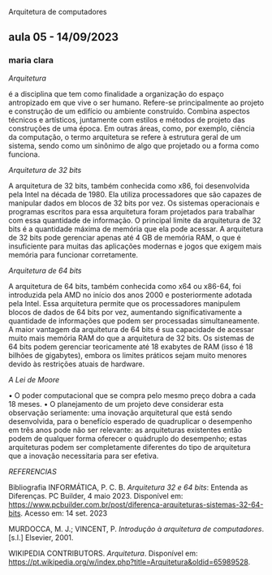 Arquitetura de computadores 
## aula 05 - 14/09/2023
### maria clara

*Arquitetura* 

é a disciplina que tem como finalidade a organização do espaço antropizado em que vive o ser humano. Refere-se principalmente ao projeto e construção de um edifício ou ambiente construído. Combina aspectos técnicos e artísticos, juntamente com estilos e métodos de projeto das construções de uma época. Em outras áreas, como, por exemplo, ciência da computação, o termo arquitetura se refere à estrutura geral de um sistema, sendo como um sinônimo de algo que projetado ou a forma como funciona.

*Arquitetura de 32 bits*

A arquitetura de 32 bits, também conhecida como x86, foi desenvolvida pela Intel na década de 1980. Ela utiliza processadores que são capazes de manipular dados em blocos de 32 bits por vez. Os sistemas operacionais e programas escritos para essa arquitetura foram projetados para trabalhar com essa quantidade de informação.
O principal limite da arquitetura de 32 bits é a quantidade máxima de memória que ela pode acessar. A arquitetura de 32 bits pode gerenciar apenas até 4 GB de memória RAM, o que é insuficiente para muitas das aplicações modernas e jogos que exigem mais memória para funcionar corretamente.

*Arquitetura de 64 bits*

A arquitetura de 64 bits, também conhecida como x64 ou x86-64, foi introduzida pela AMD no início dos anos 2000 e posteriormente adotada pela Intel. Essa arquitetura permite que os processadores manipulem blocos de dados de 64 bits por vez, aumentando significativamente a quantidade de informações que podem ser processadas simultaneamente.
A maior vantagem da arquitetura de 64 bits é sua capacidade de acessar muito mais memória RAM do que a arquitetura de 32 bits. Os sistemas de 64 bits podem gerenciar teoricamente até 18 exabytes de RAM (isso é 18 bilhões de gigabytes), embora os limites práticos sejam muito menores devido às restrições atuais de hardware.

*A Lei de Moore*

• O poder computacional que se compra pelo mesmo preço dobra
a cada 18 meses.
• O planejamento de um projeto deve considerar esta observação
seriamente: uma inovação arquitetural que está sendo
desenvolvida, para o benefício esperado de quadruplicar o
desempenho em três anos pode não ser relevante:
as arquiteturas existentes então podem de qualquer forma
oferecer o quádruplo do desempenho;
estas arquiteturas podem ser completamente diferentes do
tipo de arquitetura que a inovação necessitaria para ser
efetiva.


*REFERENCIAS*

Bibliografia
INFORMÁTICA, P. C. B. *Arquitetura 32 e 64 bits*: Entenda as Diferenças. PC Builder, 4 maio 2023. Disponível em: <https://www.pcbuilder.com.br/post/diferenca-arquiteturas-sistemas-32-64-bits>. Acesso em: 14 set. 2023

MURDOCCA, M. J.; VINCENT, P. *Introdução à arquitetura de computadores*. [s.l.] Elsevier, 2001.

WIKIPEDIA CONTRIBUTORS. *Arquitetura*. Disponível em: <https://pt.wikipedia.org/w/index.php?title=Arquitetura&oldid=65989528>.